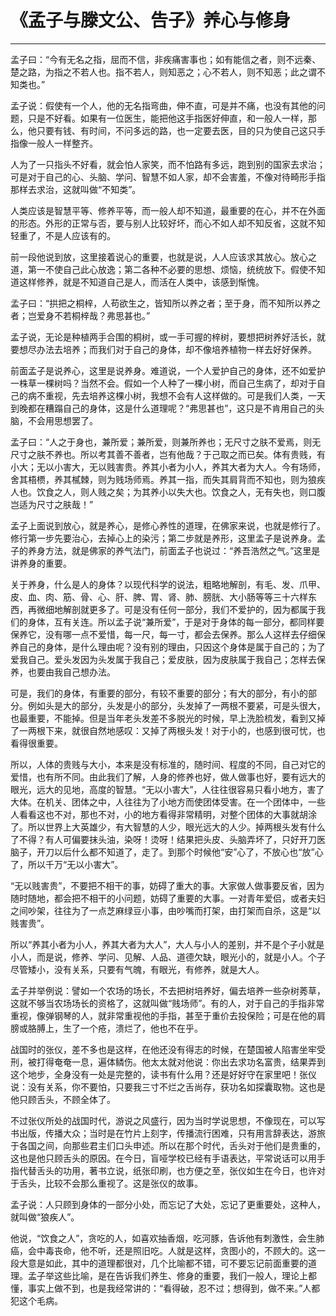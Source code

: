 # 《孟子与滕文公、告子》养心与修身

------

孟子曰：“今有无名之指，屈而不信，非疾痛害事也；如有能信之者，则不远秦、楚之路，为指之不若人也。指不若人，则知恶之；心不若人，则不知恶；此之谓不知类也。”

孟子说：假使有一个人，他的无名指弯曲，伸不直，可是并不痛，也没有其他的问题，只是不好看。如果有一位医生，能把他这手指医好伸直，和一般人一样，那么，他只要有钱、有时间，不问多远的路，也一定要去医，目的只为使自己这只手指像一般人一样整齐。

人为了一只指头不好看，就会怕人家笑，而不怕路有多远，跑到别的国家去求治；可是对于自己的心、头脑、学问、智慧不如人家，却不会害羞，不像对待畸形手指那样去求治，这就叫做“不知类”。

人类应该是智慧平等、修养平等，而一般人却不知道，最重要的在心，并不在外面的形态。外形的正常与否，要与别人比较好坏，而心不如人却不知反省，这就不知轻重了，不是人应该有的。

前一段他说到放，这里接着说心的重要，也就是说，人人应该求其放心。放心之道，第一不使自己此心放逸；第二各种不必要的思想、烦恼，统统放下。假使不知道这样修养，就是不知道自己是人，而活在人类中，该感到惭愧。

孟子曰：“拱把之桐梓，人苟欲生之，皆知所以养之者；至于身，而不知所以养之者；岂爱身不若桐梓哉？弗思甚也。”

孟子说，无论是种植两手合围的桐树，或一手可握的梓树，要想把树养好活长，就要想尽办法去培养；而我们对于自己的身体，却不像培养植物一样去好好保养。

前面孟子是说养心，这里是说养身。难道说，一个人爱护自己的身体，还不如爱护一株草一棵树吗？当然不会。假如一个人种了一棵小树，而自己生病了，却对于自己的病不重视，先去培养这棵小树，我想不会有人这样做的。可是我们人类，一天到晚都在糟蹋自己的身体，这是什么道理呢？“弗思甚也”，这只是不肯用自己的头脑，不会用思想罢了。

孟子曰：“人之于身也，兼所爱；兼所爱，则兼所养也；无尺寸之肤不爱焉，则无尺寸之肤不养也。所以考其善不善者，岂有他哉？于己取之而已矣。体有贵贱，有小大；无以小害大，无以贱害贵。养其小者为小人，养其大者为大人。今有场师，舍其梧槚，养其樲棘，则为贱场师焉。养其一指，而失其肩背而不知也，则为狼疾人也。饮食之人，则人贱之矣；为其养小以失大也。饮食之人，无有失也，则口腹岂适为尺寸之肤哉！”

孟子上面说到放心，就是养心，是修心养性的道理，在佛家来说，也就是修行了。修行第一步先要治心，去掉心上的染污；第二步就是养形，这里孟子是说养身。孟子的养身方法，就是佛家的养气法门，前面孟子也说过：“养吾浩然之气。”这里是讲养身的重要。

关于养身，什么是人的身体？以现代科学的说法，粗略地解剖，有毛、发、爪甲、皮、血、肉、筋、骨、心、肝、脾、胃、肾、肺、膀胱、大小肠等等三十六样东西，再微细地解剖就更多了。可是没有任何一部分，我们不爱护的，因为都属于我们的身体，互有关连。所以孟子说“兼所爱”，于是对于身体的每一部分，都同样要保养它，没有哪一点不爱惜，每一尺，每一寸，都会去保养。那么人这样去仔细保养自己的身体，是什么理由呢？没有别的理由，只因这个身体是属于自己的；为了爱我自己。爱头发因为头发属于我自己；爱皮肤，因为皮肤属于我自己；怎样去保养，也要由我自己想办法。

可是，我们的身体，有重要的部分，有较不重要的部分；有大的部分，有小的部分。例如头是大的部分，头发是小的部分，头发掉了一两根不要紧，可是头很大，也最重要，不能掉。但是当年老头发差不多脱光的时候，早上洗脸梳发，看到又掉了一两根下来，就很自然地感叹：又掉了两根头发！对于小的，也感到很可忧，也看得很重要。

所以，人体的贵贱与大小，本来是没有标准的，随时间、程度的不同，自己对它的爱惜，也有所不同。由此我们了解，人身的修养也好，做人做事也好，要有远大的眼光，远大的见地，高度的智慧。“无以小害大”，人往往很容易只看小地方，害了大体。在机关、团体之中，人往往为了小地方而使团体受害。在一个团体中，一些人看看这也不对，那也不对，小的地方看得非常精明，对整个团体的大事就胡涂了。所以世界上大英雄少，有大智慧的人少，眼光远大的人少。掉两根头发有什么了不得？有人可偏要抹头油，染呀！烫呀！结果把头皮、头脑弄坏了，只好开刀医脑子，开刀以后什么都不知道了，走了。到那个时候他“安”心了，不放心也“放”心了，所以千万“无以小害大”。

“无以贱害贵”，不要把不相干的事，妨碍了重大的事。大家做人做事要反省，因为随时随地，都会把不相干的小问题，妨碍了重要的大事。一对青年爱侣，或者夫妇之间吵架，往往为了一点芝麻绿豆小事，由吵嘴而打架，由打架而自杀，这是“以贱害贵”。

所以“养其小者为小人，养其大者为大人”，大人与小人的差别，并不是个子小就是小人，而是说，修养、学问、见解、人品、道德欠缺，眼光小的，就是小人。个子尽管矮小，没有关系，只要有气魄，有眼光，有修养，就是大人。

孟子并举例说：譬如一个农场的场长，不去把树培养好，偏去培养一些杂树莠草，这就不够当农场场长的资格了，这就叫做“贱场师”。有的人，对于自己的手指非常重视，像弹钢琴的人，就非常重视他的手指，甚至于重价去投保险；可是在他的肩膀或胳膊上，生了一个疮，溃烂了，他也不在乎。

战国时的张仪，差不多也是这样，在他还没有得志的时候，在楚国被人陷害坐牢受刑，被打得奄奄一息，遍体鳞伤。他太太就对他说：你出去求功名富贵，结果弄到这个地步，全身没有一处是完整的，读书有什么用？还是好好守在家里吧！张仪说：没有关系，你不要怕，只要我三寸不烂之舌尚存，获功名如探囊取物。这也是他只顾舌头，不顾全体了。

不过张仪所处的战国时代，游说之风盛行，因为当时学说思想，不像现在，可以写书出版，传播大众；当时是在竹片上刻字，传播流行困难，只有用言辞表达，游旅于各国之间，向那些君主们口头申述。所以在那个时代，舌头对于他们是贵重的，这也是他只顾舌头的原因。在今日，盲哑学校已经有手语表达，平常说话可以用手指代替舌头的功用，著书立说，纸张印刷，也方便之至，张仪如生在今日，也许对于舌头，比较不会那么重视了。这是张仪的故事。

孟子说：人只顾到身体的一部分小处，而忘记了大处，忘记了更重要处，这种人，就叫做“狼疾人”。

他说，“饮食之人”，贪吃的人，如喜欢抽香烟，吃河豚，告诉他有刺激性，会生肺癌，会中毒丧命，他不听，还是照旧吃。人就是这样，贪图小的，不顾大的。这一段大意是如此，其中的道理都很对，几个比喻都不错，可不要忘记前面重要的道理。孟子举这些比喻，是在告诉我们养生、修身的重要，我们一般人，理论上都懂，事实上做不到，也是我经常讲的：“看得破，忍不过；想得到，做不来。”人都犯这个毛病。
